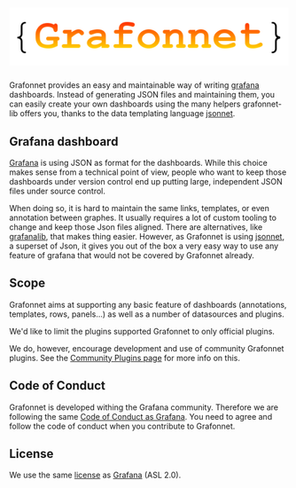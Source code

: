 # ![Grafonnet logo](images/grafonnet.png)

Grafonnet provides an easy and maintainable way of writing
[grafana](https://grafana.org) dashboards. Instead of generating JSON files and
maintaining them, you can easily create your own dashboards using the many
helpers grafonnet-lib offers you, thanks to the data templating language
[jsonnet](http://jsonnet.org/).

## Grafana dashboard

[Grafana](https://grafana.org) is using JSON as format for the dashboards. While
this choice makes sense from a technical point of view, people who want to keep
those dashboards under version control end up putting large, independent JSON
files under source control.

When doing so, it is hard to maintain the same links, templates, or even
annotation between graphes. It usually requires a lot of custom tooling to
change and keep those Json files aligned. There are alternatives, like
[grafanalib](https://github.com/weaveworks/grafanalib), that makes thing easier.
However, as Grafonnet is using [jsonnet](http://jsonnet.org/), a superset of
Json, it gives you out of the box a very easy way to use any feature of grafana
that would not be covered by Grafonnet already.

## Scope

Grafonnet aims at supporting any basic feature of dashboards (annotations,
templates, rows, panels...) as well as a number of datasources and plugins.

We'd like to limit the plugins supported Grafonnet to only official plugins.

We do, however, encourage development and use of community Grafonnet plugins.
See the [Community Plugins page](community-plugins) for more info on this.

## Code of Conduct

Grafonnet is developed withing the Grafana community. Therefore we are following
the same [Code of Conduct as
Grafana](https://github.com/grafana/grafana/blob/master/CODE_OF_CONDUCT.md). You
need to agree and follow the code of conduct when you contribute to Grafonnet.

## License

We use the same
[license](https://github.com/grafana/grafonnet-lib/blob/master/LICENSE) as
[Grafana](https://github.com/grafana/grafana/blob/master/LICENSE) (ASL 2.0).
